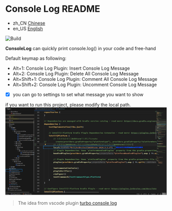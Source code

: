 # Console Log README
- zh_CN [Chinese](./README.md)
- en_US [English](./README.en_US.md)

![Build](https://github.com/Littledogdudu/ConsoleLog/workflows/Build/badge.svg)

<!-- Plugin description -->
**ConsoleLog** can quickly print console.log() in your code and free-hand

Default keymap as following:
- Alt+1: Console Log Plugin: Insert Console Log Message
- Alt+2: Console Log Plugin: Delete All Console Log Message
- Alt+Shift+1: Console Log Plugin: Comment All Console Log Message
- Alt+Shift+2: Console Log Plugin: Uncomment Console Log Message

- [x] you can go to settings to set what message you want to show

if you want to run this project, please modify the local path.
![modifyLocal](https://github.com/Littledogdudu/ConsoleLog/blob/master/.github/readme/buildModifyLocal.png)

> The idea from vscode plugin [turbo console log](https://github.com/Chakroun-Anas/turbo-console-log)
<!-- Plugin description end -->